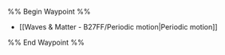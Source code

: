 %% Begin Waypoint %%
- [[Waves & Matter - B27FF/Periodic motion|Periodic motion]]

%% End Waypoint %%
